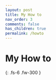 ```yaml
---
layout: post
title: My How to
nav_order: 3
comments: false
has_children: true
permalink: /howto
---
```


# My How to

{: .fs-6 .fw-300 }
